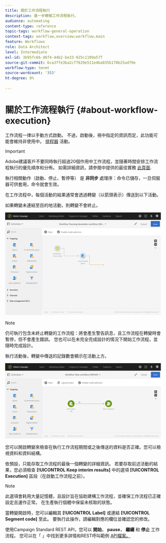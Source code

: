 ```yaml
---
title: 關於工作流程執行
description: 進一步瞭解工作流程執行。
audience: automating
content-type: reference
topic-tags: workflow-general-operation
context-tags: workflow,overview;workflow,main
feature: Workflows
role: Data Architect
level: Intermediate
exl-id: 3b95fc66-d6f4-44b2-be33-925c1109a57f
source-git-commit: 6ca3ffe3ba2cf7629e511e4ba035b170b25ad79e
workflow-type: tm+mt
source-wordcount: '353'
ht-degree: 8%

---
```


# 關於工作流程執行 {#about-workflow-execution}

工作流程一律以手動方式啟動。 不過，啟動後，視中指定的資訊而定，此功能可能會維持非使用中。 [排程器](../../automating/using/scheduler.md) 活動。

>[!IMPORTANT]
>
> Adobe建議客戶不要同時執行超過20個作用中工作流程，並隨著時間安排工作流程執行的優先順序和分佈。 如需詳細資訊，請參閱中提供的最佳實務 [此頁面](../../automating/using/best-practices-workflows.md).

執行相關動作（啟動、停止、暫停等） 是 **非同步** 處理序：命令已儲存，一旦伺服器可供套用，命令就會生效。

在工作流程中，每個活動的結果通常會透過轉變（以箭頭表示）傳送到以下活動。

如果轉變未連結至目的地活動，則轉變不會終止。

![](assets/wkf_execution_1.png)

>[!NOTE]
>
>仍可執行包含未終止轉變的工作流程：將會產生警告訊息，且工作流程在轉變時會暫停，但不會產生錯誤。 您也可以在未完全完成設計的情況下開始工作流程，並隨時完成設計。

執行活動後，轉變中傳送的記錄數會顯示在活動上方。

![](assets/wkf_transition_count.png)

您可以開啟轉變來檢查在執行工作流程期間或之後傳送的資料是否正確。您可以檢視資料和資料結構。

依預設，只能存取工作流程的最後一個轉變的詳細資訊。 若要存取前述活動的結果，您必須檢查 **[!UICONTROL Keep interim results]** 中的選項 **[!UICONTROL Execution]** 區段（在啟動工作流程之前）。

>[!NOTE]
>
>此選項會耗用大量記憶體，且設計旨在協助建構工作流程，並確保工作流程已正確設定且運作正常。 在生產執行個體中保留未核取的狀態。

當轉變開啟時，您可以編輯其 **[!UICONTROL Label]** 或連結 **[!UICONTROL Segment code]** 至此。 要執行此操作，請編輯對應的欄位並確認您的修改。

使用Campaign Standard REST API，您可以 **開始**， **pause**， **繼續** 和 **停止** 工作流程。 您可以在「 」中找到更多詳情和REST呼叫範例 [API檔案。](../../api/using/controlling-a-workflow.md)
